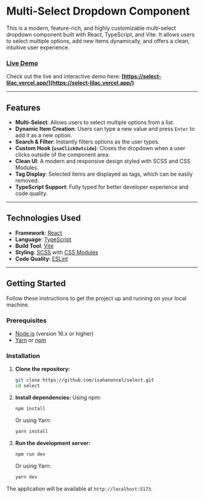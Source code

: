 # Multi-Select Dropdown Component

This is a modern, feature-rich, and highly customizable multi-select dropdown component built with React, TypeScript, and Vite. It allows users to select multiple options, add new items dynamically, and offers a clean, intuitive user experience.

### [Live Demo](https://select-lilac.vercel.app/)

Check out the live and interactive demo here: **[https://select-lilac.vercel.app/](https://select-lilac.vercel.app/)**

---

## Features

- **Multi-Select**: Allows users to select multiple options from a list.
- **Dynamic Item Creation**: Users can type a new value and press `Enter` to add it as a new option.
- **Search & Filter**: Instantly filters options as the user types.
- **Custom Hook (`useClickOutside`)**: Closes the dropdown when a user clicks outside of the component area.
- **Clean UI**: A modern and responsive design styled with SCSS and CSS Modules.
- **Tag Display**: Selected items are displayed as tags, which can be easily removed.
- **TypeScript Support**: Fully typed for better developer experience and code quality.

---

## Technologies Used

- **Framework**: [React](https://reactjs.org/)
- **Language**: [TypeScript](https://www.typescriptlang.org/)
- **Build Tool**: [Vite](https://vitejs.dev/)
- **Styling**: [SCSS](https://sass-lang.com/) with [CSS Modules](https://github.com/css-modules/css-modules)
- **Code Quality**: [ESLint](https://eslint.org/)

---

## Getting Started

Follow these instructions to get the project up and running on your local machine.

### Prerequisites

- [Node.js](https://nodejs.org/) (version 16.x or higher)
- [Yarn](https://yarnpkg.com/) or [npm](https://www.npmjs.com/)

### Installation

1.  **Clone the repository:**
    ```sh
    git clone https://github.com/isahanoncel/select.git
    cd select
    ```

2.  **Install dependencies:**
    Using npm:
    ```sh
    npm install
    ```
    Or using Yarn:
    ```sh
    yarn install
    ```

3.  **Run the development server:**
    ```sh
    npm run dev
    ```
    Or using Yarn:
    ```sh
    yarn dev
    ```

The application will be available at `http://localhost:5173`.
